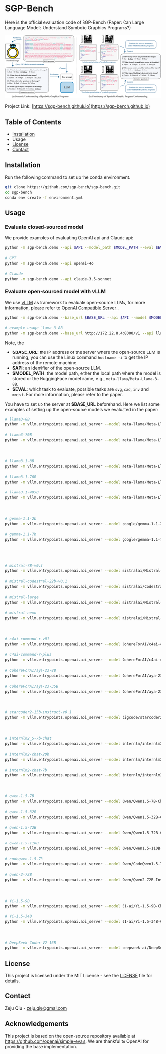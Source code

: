 # SGP-Bench

Here is the official evaluation code of SGP-Bench (Paper: Can Large Language Models Understand Symbolic Graphics Programs?)

![Teaser Image](assets/teaser_sgp.png)

Project Link: [https://sgp-bench.github.io](https://sgp-bench.github.io)

## Table of Contents

- [Installation](#installation)
- [Usage](#usage)
- [License](#license)
- [Contact](#contact)


## Installation

Run the following command to set up the conda environment.


```bash
git clone https://github.com/sgp-bench/sgp-bench.git
cd sgp-bench
conda env create -f environment.yml
```


## Usage

### Evaluate closed-sourced model
We provide examples of evaluating OpenAI api and Claude api:

```bash
python -m sgp-bench.demo --api $API --model_path $MODEL_PATH --eval $EVAL

# GPT
python -m sgp-bench.demo --api openai-4o

# Claude
python -m sgp-bench.demo --api claude-3.5-sonnet
```

### Evaluate open-sourced model with vLLM
We use [vLLM](https://github.com/vllm-project/vllm) as framework to evaluate open-source LLMs, for more information, please refer to [OpenAI Compatible Server
](https://docs.vllm.ai/en/stable/serving/openai_compatible_server.html).


```bash
python -m sgp-bench.demo --base_url $BASE_URL --api $API --model $MODEL --eval $EVAL

# example usage Llama 3 8B
python -m sgp-bench.demo --base_url http://172.22.8.4:8000/v1 --api llama3-8B --model meta-llama/Meta-Llama-3-8B --eval svg cad
```

Note, the 
* **$BASE_URL**: the IP address of the server where the open-source LLM is running, you can use the Linux command `hostname -i` to get the IP address of the remote machine.
* **$API**: an identifier of the open-source LLM.
* **$MODEL_PATH**: the model path, either the local path where the model is stored or the HuggingFace model name, e.g., `meta-llama/Meta-Llama-3-8B`.
* **$EVAL**: which task to evaluate, possible tasks are `svg`, `cad`, `inv` and `mnist`. For more information, please refer to the paper.

You have to set up the server at **$BASE_URL** beforehand. Here we list some examples of setting up the open-source models we evaluated in the paper:


```bash
# llama3-8B
python -m vllm.entrypoints.openai.api_server --model meta-llama/Meta-Llama-3-8B --dtype auto --api-key token-abc123 --tensor-parallel-size 8

# llama3-70B
python -m vllm.entrypoints.openai.api_server --model meta-llama/Meta-Llama-3-70B-Instruct --dtype auto --api-key token-abc123 --tensor-parallel-size 8



# llama3.1-8B
python -m vllm.entrypoints.openai.api_server --model meta-llama/Meta-Llama-3.1-8B-Instruct --dtype auto --api-key token-abc123 --tensor-parallel-size 8

# llama3.1-70B
python -m vllm.entrypoints.openai.api_server --model meta-llama/Meta-Llama-3.1-70B-Instruct --dtype auto --api-key token-abc123 --tensor-parallel-size 8

# llama3.1-405B
python -m vllm.entrypoints.openai.api_server --model meta-llama/Meta-Llama-3.1-405B-Instruct-FP8 --dtype auto --api-key token-abc123 --tensor-parallel-size 8 --max-model-len 8192



# gemma-1.1-2b
python -m vllm.entrypoints.openai.api_server --model google/gemma-1.1-2b-it --dtype auto --api-key token-abc123 --tensor-parallel-size 8

# gemma-1.1-7b
python -m vllm.entrypoints.openai.api_server --model google/gemma-1.1-7b-it --dtype auto --api-key token-abc123 --tensor-parallel-size 8




# mistral-7B-v0.3
python -m vllm.entrypoints.openai.api_server --model mistralai/Mistral-7B-Instruct-v0.3 --dtype auto --api-key token-abc123 --tensor-parallel-size 8

# mistral-codestral-22b-v0.1
python -m vllm.entrypoints.openai.api_server --model mistralai/Codestral-22B-v0.1 --dtype auto --api-key token-abc123 --tensor-parallel-size 8

# mistral-large
python -m vllm.entrypoints.openai.api_server --model mistralai/Mistral-Large-Instruct-2407 --dtype auto --api-key token-abc123 --tensor-parallel-size 8

# mistral-nemo
python -m vllm.entrypoints.openai.api_server --model mistralai/Mistral-Nemo-Instruct-2407 --dtype auto --api-key token-abc123 --tensor-parallel-size 8



# c4ai-command-r-v01
python -m vllm.entrypoints.openai.api_server --model CohereForAI/c4ai-command-r-v01 --dtype auto --api-key token-abc123 --tensor-parallel-size 8

# c4ai-command-r-plus
python -m vllm.entrypoints.openai.api_server --model CohereForAI/c4ai-command-r-plus --dtype auto --api-key token-abc123 --tensor-parallel-size 8

# CohereForAI/aya-23-8B
python -m vllm.entrypoints.openai.api_server --model CohereForAI/aya-23-8B --dtype auto --api-key token-abc123 --tensor-parallel-size 8 

# CohereForAI/aya-23-35B
python -m vllm.entrypoints.openai.api_server --model CohereForAI/aya-23-35B --dtype auto --api-key token-abc123 --tensor-parallel-size 8



# starcoder2-15b-instruct-v0.1
python -m vllm.entrypoints.openai.api_server --model bigcode/starcoder2-15b-instruct-v0.1 --dtype auto --api-key token-abc123 --tensor-parallel-size 8



# internlm2_5-7b-chat
python -m vllm.entrypoints.openai.api_server --model internlm/internlm2_5-7b-chat --trust-remote-code --dtype auto --api-key token-abc123  --tensor-parallel-size 8

# internlm2-chat-20b
python -m vllm.entrypoints.openai.api_server --model internlm/internlm2-chat-20b --trust-remote-code --dtype auto --api-key token-abc123  --tensor-parallel-size 8

# internlm2-chat-7b
python -m vllm.entrypoints.openai.api_server --model internlm/internlm2-chat-7b --trust-remote-code --dtype auto --api-key token-abc123  --tensor-parallel-size 8



# qwen-1.5-7B
python -m vllm.entrypoints.openai.api_server --model Qwen/Qwen1.5-7B-Chat --dtype auto --api-key token-abc123 --tensor-parallel-size 8

# qwen-1.5-32B
python -m vllm.entrypoints.openai.api_server --model Qwen/Qwen1.5-32B-Chat --dtype auto --api-key token-abc123 --tensor-parallel-size 8

# qwen-1.5-72B
python -m vllm.entrypoints.openai.api_server --model Qwen/Qwen1.5-72B-Chat --dtype auto --api-key token-abc123 --tensor-parallel-size 8

# qwen-1.5-110B
python -m vllm.entrypoints.openai.api_server --model Qwen/Qwen1.5-110B-Chat --dtype auto --api-key token-abc123 --tensor-parallel-size 8

# codeqwen-1.5-7B
python -m vllm.entrypoints.openai.api_server --model Qwen/CodeQwen1.5-7B-Chat --dtype auto --api-key token-abc123 --tensor-parallel-size 8

# qwen-2-72B
python -m vllm.entrypoints.openai.api_server --model Qwen/Qwen2-72B-Instruct --dtype auto --api-key token-abc123 --tensor-parallel-size 8



# Yi-1.5-9B
python -m vllm.entrypoints.openai.api_server --model 01-ai/Yi-1.5-9B-Chat-16K --dtype auto --api-key token-abc123 --tensor-parallel-size 8

# Yi-1.5-34B
python -m vllm.entrypoints.openai.api_server --model 01-ai/Yi-1.5-34B-Chat-16K --dtype auto --api-key token-abc123 --tensor-parallel-size 8



# DeepSeek-Coder-V2-16B
python -m vllm.entrypoints.openai.api_server --model deepseek-ai/DeepSeek-Coder-V2-Lite-Instruct --trust-remote-code  --dtype auto --api-key token-abc123 --tensor-parallel-size 8
```


## License

This project is licensed under the MIT License - see the [LICENSE](LICENSE) file for details.

## Contact

Zeju Qiu - [zeju.qiu@gmal.com](mailto:your-email@example.com)

## Acknowledgements

This project is based on the open-source repository available at https://github.com/openai/simple-evals. We are thankful to OpenAI for providing the base implementation.